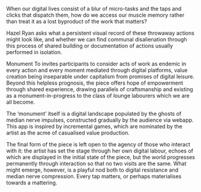 When our digital lives consist of a blur of micro-tasks and the taps and clicks that dispatch them, how do we access our muscle memory rather than treat it as a lost byproduct of the work that matters?

Hazel Ryan asks what a persistent visual record of these throwaway actions might look like, and whether we can find communal disalienation through this process of shared building or documentation of actions usually performed in isolation.

Monument To invites participants to consider acts of work as endemic in every action and every moment mediated through digital platforms, value creation being inseparable under capitalism from promises of digital leisure. Beyond this helpless prognosis, the piece offers hope of empowerment through shared experience, drawing parallels of craftsmanship and existing as a monument-in-progress to the class of lounge labourers which we are all become.

The ‘monument’ itself is a digital landscape populated by the ghosts of median nerve impulses, constructed gradually by the audience via webapp. This app is inspired by incremental games, which are nominated by the artist as the acme of casualised value production.

The final form of the piece is left open to the agency of those who interact with it: the artist has set the stage through her own digital labour, echoes of which are displayed in the initial state of the piece, but the world progresses permanently through interaction so that no two visits are the same. What might emerge, however, is a playful nod both to digital resistance and median nerve compression. Every tap matters, or perhaps materialises towards a mattering.